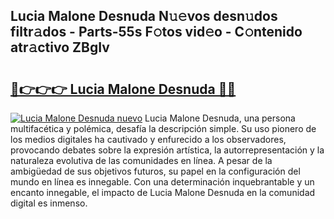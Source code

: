## Lucia Malone Desnuda N𝚞𝚎vos desn𝚞dos filtr𝚊dos - Parts-55s F𝚘tos vid𝚎o - C𝚘ntenido atr𝚊ctivo ZBgIv

# <h2><a href="http://mbdhaw.tromn.icu/?c=Lucia+Malone+Desnuda">🔗👉👉👉 Lucia Malone Desnuda 🔗🔗</a></h2>

[![Lucia Malone Desnuda nuevo](https://i.imgur.com/pEAQMta.gif)](http://mbdhaw.tromn.icu/?c=Lucia+Malone+Desnuda)
Lucia Malone Desnuda, una persona multifacética y polémica, desafía la descripción simple. Su uso pionero de los medios digitales ha cautivado y enfurecido a los observadores, provocando debates sobre la expresión artística, la autorrepresentación y la naturaleza evolutiva de las comunidades en línea. A pesar de la ambigüedad de sus objetivos futuros, su papel en la configuración del mundo en línea es innegable. Con una determinación inquebrantable y un encanto innegable, el impacto de Lucia Malone Desnuda en la comunidad digital es inmenso.

